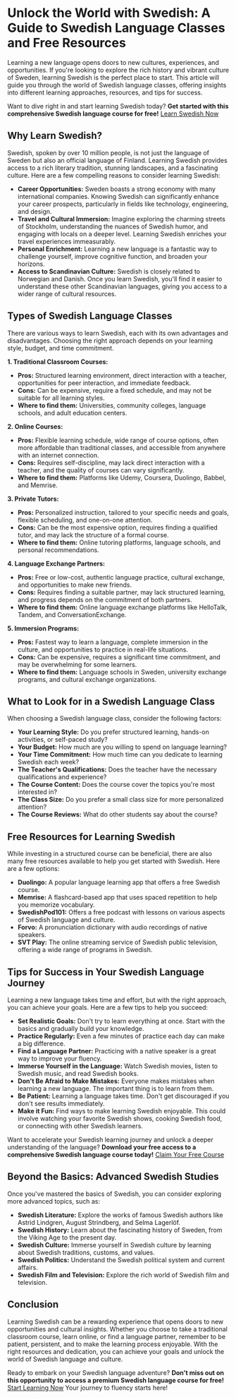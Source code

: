 # Unlock the World with Swedish: A Guide to Swedish Language Classes and Free Resources

Learning a new language opens doors to new cultures, experiences, and opportunities. If you're looking to explore the rich history and vibrant culture of Sweden, learning Swedish is the perfect place to start. This article will guide you through the world of Swedish language classes, offering insights into different learning approaches, resources, and tips for success.

Want to dive right in and start learning Swedish today? **Get started with this comprehensive Swedish language course for free!** [Learn Swedish Now](https://udemywork.com/swedish-language-classes)

## Why Learn Swedish?

Swedish, spoken by over 10 million people, is not just the language of Sweden but also an official language of Finland. Learning Swedish provides access to a rich literary tradition, stunning landscapes, and a fascinating culture. Here are a few compelling reasons to consider learning Swedish:

*   **Career Opportunities:** Sweden boasts a strong economy with many international companies. Knowing Swedish can significantly enhance your career prospects, particularly in fields like technology, engineering, and design.
*   **Travel and Cultural Immersion:** Imagine exploring the charming streets of Stockholm, understanding the nuances of Swedish humor, and engaging with locals on a deeper level. Learning Swedish enriches your travel experiences immeasurably.
*   **Personal Enrichment:** Learning a new language is a fantastic way to challenge yourself, improve cognitive function, and broaden your horizons.
*   **Access to Scandinavian Culture:** Swedish is closely related to Norwegian and Danish. Once you learn Swedish, you'll find it easier to understand these other Scandinavian languages, giving you access to a wider range of cultural resources.

## Types of Swedish Language Classes

There are various ways to learn Swedish, each with its own advantages and disadvantages. Choosing the right approach depends on your learning style, budget, and time commitment.

**1. Traditional Classroom Courses:**

*   **Pros:** Structured learning environment, direct interaction with a teacher, opportunities for peer interaction, and immediate feedback.
*   **Cons:** Can be expensive, require a fixed schedule, and may not be suitable for all learning styles.
*   **Where to find them:** Universities, community colleges, language schools, and adult education centers.

**2. Online Courses:**

*   **Pros:** Flexible learning schedule, wide range of course options, often more affordable than traditional classes, and accessible from anywhere with an internet connection.
*   **Cons:** Requires self-discipline, may lack direct interaction with a teacher, and the quality of courses can vary significantly.
*   **Where to find them:** Platforms like Udemy, Coursera, Duolingo, Babbel, and Memrise.

**3. Private Tutors:**

*   **Pros:** Personalized instruction, tailored to your specific needs and goals, flexible scheduling, and one-on-one attention.
*   **Cons:** Can be the most expensive option, requires finding a qualified tutor, and may lack the structure of a formal course.
*   **Where to find them:** Online tutoring platforms, language schools, and personal recommendations.

**4. Language Exchange Partners:**

*   **Pros:** Free or low-cost, authentic language practice, cultural exchange, and opportunities to make new friends.
*   **Cons:** Requires finding a suitable partner, may lack structured learning, and progress depends on the commitment of both partners.
*   **Where to find them:** Online language exchange platforms like HelloTalk, Tandem, and ConversationExchange.

**5. Immersion Programs:**

*   **Pros:** Fastest way to learn a language, complete immersion in the culture, and opportunities to practice in real-life situations.
*   **Cons:** Can be expensive, requires a significant time commitment, and may be overwhelming for some learners.
*   **Where to find them:** Language schools in Sweden, university exchange programs, and cultural exchange organizations.

## What to Look for in a Swedish Language Class

When choosing a Swedish language class, consider the following factors:

*   **Your Learning Style:** Do you prefer structured learning, hands-on activities, or self-paced study?
*   **Your Budget:** How much are you willing to spend on language learning?
*   **Your Time Commitment:** How much time can you dedicate to learning Swedish each week?
*   **The Teacher's Qualifications:** Does the teacher have the necessary qualifications and experience?
*   **The Course Content:** Does the course cover the topics you're most interested in?
*   **The Class Size:** Do you prefer a small class size for more personalized attention?
*   **The Course Reviews:** What do other students say about the course?

## Free Resources for Learning Swedish

While investing in a structured course can be beneficial, there are also many free resources available to help you get started with Swedish. Here are a few options:

*   **Duolingo:** A popular language learning app that offers a free Swedish course.
*   **Memrise:** A flashcard-based app that uses spaced repetition to help you memorize vocabulary.
*   **SwedishPod101:** Offers a free podcast with lessons on various aspects of Swedish language and culture.
*   **Forvo:** A pronunciation dictionary with audio recordings of native speakers.
*   **SVT Play:** The online streaming service of Swedish public television, offering a wide range of programs in Swedish.

## Tips for Success in Your Swedish Language Journey

Learning a new language takes time and effort, but with the right approach, you can achieve your goals. Here are a few tips to help you succeed:

*   **Set Realistic Goals:** Don't try to learn everything at once. Start with the basics and gradually build your knowledge.
*   **Practice Regularly:** Even a few minutes of practice each day can make a big difference.
*   **Find a Language Partner:** Practicing with a native speaker is a great way to improve your fluency.
*   **Immerse Yourself in the Language:** Watch Swedish movies, listen to Swedish music, and read Swedish books.
*   **Don't Be Afraid to Make Mistakes:** Everyone makes mistakes when learning a new language. The important thing is to learn from them.
*   **Be Patient:** Learning a language takes time. Don't get discouraged if you don't see results immediately.
*   **Make it Fun:** Find ways to make learning Swedish enjoyable. This could involve watching your favorite Swedish shows, cooking Swedish food, or connecting with other Swedish learners.

Want to accelerate your Swedish learning journey and unlock a deeper understanding of the language? **Download your free access to a comprehensive Swedish language course today!** [Claim Your Free Course](https://udemywork.com/swedish-language-classes)

## Beyond the Basics: Advanced Swedish Studies

Once you've mastered the basics of Swedish, you can consider exploring more advanced topics, such as:

*   **Swedish Literature:** Explore the works of famous Swedish authors like Astrid Lindgren, August Strindberg, and Selma Lagerlöf.
*   **Swedish History:** Learn about the fascinating history of Sweden, from the Viking Age to the present day.
*   **Swedish Culture:** Immerse yourself in Swedish culture by learning about Swedish traditions, customs, and values.
*   **Swedish Politics:** Understand the Swedish political system and current affairs.
*   **Swedish Film and Television:** Explore the rich world of Swedish film and television.

## Conclusion

Learning Swedish can be a rewarding experience that opens doors to new opportunities and cultural insights. Whether you choose to take a traditional classroom course, learn online, or find a language partner, remember to be patient, persistent, and to make the learning process enjoyable. With the right resources and dedication, you can achieve your goals and unlock the world of Swedish language and culture.

Ready to embark on your Swedish language adventure? **Don't miss out on this opportunity to access a premium Swedish language course for free!** [Start Learning Now](https://udemywork.com/swedish-language-classes) Your journey to fluency starts here!
